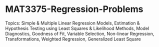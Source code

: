 # MAT3375-Regression-Problems
Topics: Simple &amp; Multiple Linear Regression Models, Estimation &amp; Hypothesis Testing using Least Squares &amp; Likelihood Methods, Model Diagnostics, Goodness of Fit, Variable Selection, Non-linear Regression, Transformations, Weighted Regression, Generalized Least Square
